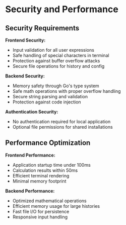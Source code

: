 # Security and Performance

## Security Requirements

**Frontend Security:**
- Input validation for all user expressions
- Safe handling of special characters in terminal
- Protection against buffer overflow attacks
- Secure file operations for history and config

**Backend Security:**
- Memory safety through Go's type system
- Safe math operations with proper overflow handling
- Secure string parsing and validation
- Protection against code injection

**Authentication Security:**
- No authentication required for local application
- Optional file permissions for shared installations

## Performance Optimization

**Frontend Performance:**
- Application startup time under 100ms
- Calculation results within 50ms
- Efficient terminal rendering
- Minimal memory footprint

**Backend Performance:**
- Optimized mathematical operations
- Efficient memory usage for large histories
- Fast file I/O for persistence
- Responsive input handling
